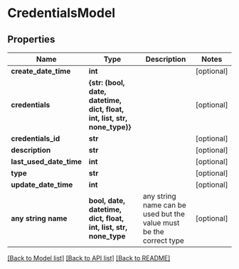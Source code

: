 # CredentialsModel


## Properties
Name | Type | Description | Notes
------------ | ------------- | ------------- | -------------
**create_date_time** | **int** |  | [optional] 
**credentials** | **{str: (bool, date, datetime, dict, float, int, list, str, none_type)}** |  | [optional] 
**credentials_id** | **str** |  | [optional] 
**description** | **str** |  | [optional] 
**last_used_date_time** | **int** |  | [optional] 
**type** | **str** |  | [optional] 
**update_date_time** | **int** |  | [optional] 
**any string name** | **bool, date, datetime, dict, float, int, list, str, none_type** | any string name can be used but the value must be the correct type | [optional]

[[Back to Model list]](../README.md#documentation-for-models) [[Back to API list]](../README.md#documentation-for-api-endpoints) [[Back to README]](../README.md)


